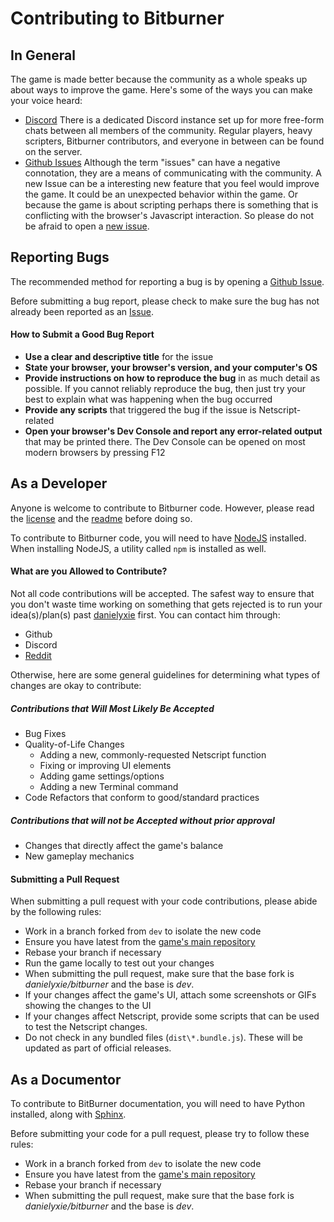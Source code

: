 # Contributing to Bitburner

## In General
The game is made better because the community as a whole speaks up about
ways to improve the game. Here's some of the ways you can make your voice
heard:
 - [Discord](https://discordapp.com)
   There is a dedicated Discord instance set up for more free-form chats
   between all members of the community. Regular players, heavy scripters,
   Bitburner contributors, and everyone in between can be found on the
   server.
 - [Github Issues](https://github.com/danielyxie/bitburner/issues)
   Although the term "issues" can have a negative connotation, they are a
   means of communicating with the community. A new Issue can be a
   interesting new feature that you feel would improve the game. It could be
   an unexpected behavior within the game. Or because the game is about
   scripting perhaps there is something that is conflicting with the
   browser's Javascript interaction. So please do not be afraid to open a
   [new issue](https://github.com/danielyxie/bitburner/issues/new).
   
## Reporting Bugs
The recommended method for reporting a bug is by opening a 
[Github Issue](https://github.com/danielyxie/bitburner/issues). 

Before submitting a bug report, please check to make sure the bug has not 
already been reported as an [Issue](https://github.com/danielyxie/bitburner/issues). 

#### How to Submit a Good Bug Report

  * **Use a clear and descriptive title** for the issue
  * **State your browser, your browser's version, and your computer's OS**
  * **Provide instructions on how to reproduce the bug** in as much detail 
    as possible. If you cannot reliably reproduce the bug, then just try
    your best to explain what was happening when the bug occurred
  * **Provide any scripts** that triggered the bug if the issue is Netscript-related
  * **Open your browser's Dev Console and report any error-related output** 
    that may be printed there. The Dev Console can be opened on most modern 
    browsers by pressing F12

## As a Developer
Anyone is welcome to contribute to Bitburner code. However, please read 
the [license](https://github.com/danielyxie/bitburner/blob/dev/license.txt) 
and the [readme](https://github.com/danielyxie/bitburner/blob/dev/README.md)
before doing so.

To contribute to Bitburner code, you will need to have
[NodeJS](https://nodejs.org) installed. When installing NodeJS, a utility
called `npm` is installed as well.

#### What are you Allowed to Contribute?
Not all code contributions will be accepted. The safest way to ensure 
that you don't waste time working on something that gets rejected is to 
run your idea(s)/plan(s) past [danielyxie](https://github.com/danielyxie) first. 
You can contact him through:

  * Github
  * Discord
  * [Reddit](https://www.reddit.com/user/chapt3r/)

Otherwise, here are some general guidelines for determining what types of changes 
are okay to contribute:

##### Contributions that Will Most Likely Be Accepted
* Bug Fixes
* Quality-of-Life Changes
  * Adding a new, commonly-requested Netscript function 
  * Fixing or improving UI elements
  * Adding game settings/options
  * Adding a new Terminal command
* Code Refactors that conform to good/standard practices

##### Contributions that will not be Accepted without prior approval
* Changes that directly affect the game's balance
* New gameplay mechanics

#### Submitting a Pull Request 
When submitting a pull request with your code contributions, please abide by 
the following rules:

 - Work in a branch forked from `dev` to isolate the new code
 - Ensure you have latest from the [game's main
   repository](danielyxie/bitburner@dev)
 - Rebase your branch if necessary
 - Run the game locally to test out your changes
 - When submitting the pull request, make sure that the base fork is
   _danielyxie/bitburner_ and the base is _dev_.
 - If your changes affect the game's UI, attach some screenshots or GIFs showing
   the changes to the UI
 - If your changes affect Netscript, provide some 
   scripts that can be used to test the Netscript changes. 
 - Do not check in any bundled files (`dist\*.bundle.js`). These will be
   updated as part of official releases.

## As a Documentor
To contribute to BitBurner documentation, you will need to have Python
installed, along with [Sphinx](http://www.sphinx-doc.org).

Before submitting your code for a pull request, please try to follow these
rules:
 - Work in a branch forked from `dev` to isolate the new code
 - Ensure you have latest from the [game's main
   repository](danielyxie/bitburner@dev)
 - Rebase your branch if necessary
 - When submitting the pull request, make sure that the base fork is
   _danielyxie/bitburner_ and the base is _dev_.
